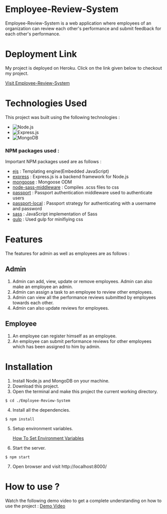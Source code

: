 # Employee-Review-System
Employee-Review-System is a web application where employees of an organization can review each other's performance and submit feedback for each other's performance.

# Deployment Link
My project is deployed on Heroku. Click on the link given below to checkout my project.

[Visit Employee-Review-System](https://emp-review-system.herokuapp.com/)

# Technologies Used
This project was built using the following technologies :
* <img alt="Node.js" src="https://img.shields.io/badge/Node.js-339933?style=for-the-badge&logo=nodedotjs&logoColor=white">
* <img alt="Express.js" src="https://img.shields.io/badge/Express.js-000000?style=for-the-badge&logo=express&logoColor=white">
* <img alt="MongoDB" src="https://img.shields.io/badge/MongoDB-4EA94B?style=for-the-badge&logo=mongodb&logoColor=white">

### NPM packages used :
Important NPM packages used are as follows :

* [ejs](https://ejs.co/) : Templating engine(Embedded JavaScript)
* [express](http://expressjs.com/) : Express.js is a backend framework for Node.js
* [mongoose](https://mongoosejs.com/) : Mongoose ODM
* [node-sass-middleware](https://www.npmjs.com/package/node-sass-middleware) : Compiles .scss files to css
* [passport](https://www.passportjs.org/) : Passport authentication middleware used to authenticate users
* [passport-local](https://www.passportjs.org/packages/passport-local/) : Passport strategy for authenticating with a username and password
* [sass](https://www.npmjs.com/package/sass) : JavaScript implementation of Sass
* [gulp](https://gulpjs.com/) : Used gulp for minifiying css

# Features
The features for admin as well as employees are as follows :

## Admin

1. Admin can add, view, update or remove employees. Admin can also make an employee an admin.
2. Admin can assign a task to an employee to review other employees.
3. Admin can view all the performance reviews submitted by employees towards each other.
4. Admin can also update reviews for employees.

## Employee

1. An employee can register himself as an employee.
2. An employee can submit performance reviews for other employees which has been assigned to him by admin.

# Installation
1. Install Node.js and MongoDB on your machine.
2. Download this project.
3. Open the terminal and make this project the current working directory.
```
$ cd ./Employee-Review-System
```
4. Install all the dependencies.
```
$ npm install
```
5. Setup environment variables.

     [How To Set Environment Variables](https://www.twilio.com/blog/2017/01/how-to-set-environment-variables.html)
     
6. Start the server.
```
$ npm start
```
7. Open browser and visit http://localhost:8000/

# How to use ?

Watch the following demo video to get a complete understanding on how to use the project :
[Demo Video](https://drive.google.com/file/d/1nlplQQ1wNoQN_rqVsblnEosiQ07IE66D/view?usp=sharing)
